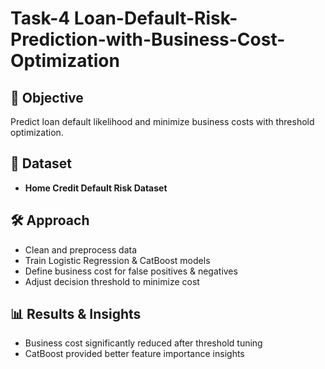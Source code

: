 # Task-4 Loan-Default-Risk-Prediction-with-Business-Cost-Optimization
## 🎯 Objective
Predict loan default likelihood and minimize business costs with threshold optimization.

## 📂 Dataset
- **Home Credit Default Risk Dataset**

## 🛠️ Approach
- Clean and preprocess data
- Train Logistic Regression & CatBoost models
- Define business cost for false positives & negatives
- Adjust decision threshold to minimize cost

## 📊 Results & Insights
- Business cost significantly reduced after threshold tuning
- CatBoost provided better feature importance insights
